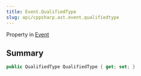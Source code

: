```yaml
---
title: Event.QualifiedType
slug: api/cppsharp.ast.event.qualifiedtype
---
```

Property in [Event](/api/cppsharp/ast/event)

## Summary



```csharp
public QualifiedType QualifiedType { get; set; }
```

